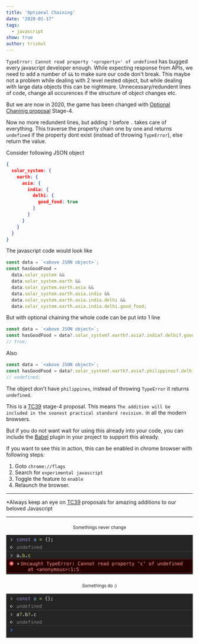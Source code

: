 ```yaml
---
title: 'Optional Chaining'
date: "2020-01-17"
tags:
  - javascript
show: true
author: trishul
---
```


`TypeError: Cannot read property '<property>' of undefined` has bugged every javascript developer enough. While expecting response from APIs, we need to add a number of `&&` to make sure our code don't break. This maybe not a problem while dealing with 2 level nested object, but while dealing with large data objects this can be nightmare. Unnecessary/redundent lines of code, change all occurences if the structure of object changes etc.

But we are now in 2020, the game has been changed with [Optional Chaninig proposal](https://github.com/tc39/proposal-optional-chaining) Stage-4.

Now no more redundent lines, but adding `?` before `.` takes care of everything. This traverse the property chain one by one and returns `undefined` if the property dont exist (instead of throwing `TypeError`), else return the value.

Consider following JSON object
```json
{
  solar_system: {
    earth: {
      asia: {
        india: {
          delhi: {
            good_food: true
          }
        }
      }
    }
  }
}
```

The javascript code would look like
```javascript
const data = `<above JSON object>`;
const hasGoodFood = 
  data.solar_system &&
  data.solar_system.earth &&
  data.solar_system.earth.asia &&
  data.solar_system.earth.asia.india &&
  data.solar_system.earth.asia.india.delhi &&
  data.solar_system.earth.asia.india.delhi.good_food;
```

But with optional chaining the whole code can be put into 1 line
```javascript
const data = `<above JSON object>`;
const hasGoodFood = data?.solar_system?.earth?.asia?.india?.delhi?.good_food;
// true;
```

Also
```javascript
const data = `<above JSON object>`;
const hasGoodFood = data?.solar_system?.earth?.asia?.philippines?.delhi?.good_food;
// undefined;
```
The object don't have `philippines`, instead of throwing `TypeError` it returns `undefined`.

This is a [TC39](https://tc39.es/process-document) stage-4 proposal. This means `The addition will be included in the soonest practical standard revision.` in all the modern browsers.

But if you do not want wait for using this already into your code, you can include the [Babel](https://babeljs.io/docs/en/next/babel-plugin-proposal-optional-chaining.html) plugin in your project to support this already.

If you want to see this in action, this can be enabled in chrome browser with following steps:
1. Goto `chrome://flags`
2. Search for `experimental javascript`
3. Toggle the feature to `enable`
4. Relaunch the browser.

---
*Always keep an eye on [TC39](https://github.com/tc39/proposals) proposals for amazing additions to our beloved Javascript

---
  
    




<center><sub>Somethings never change</sub></center>

![Without Optional chaining](./withoutOC.png)

<center><sub>Somethings do :) </sub></center>

![With Optional chaining](./withOC.png)